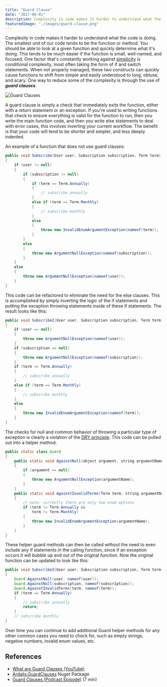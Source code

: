 ```yaml
---
title: "Guard Clause"
date: "2017-09-01"
description: Complexity in code makes it harder to understand what the code is doing. The smallest unit of our code tends to be the function or method.
featuredImage: "./images/guard-clause.png"
---
```


Complexity in code makes it harder to understand what the code is doing. The smallest unit of our code tends to be the function or method. You should be able to look at a given function and quickly determine what it's doing. This tends to be much easier if the function is small, well-named, and focused. One factor that's constantly working against [simplicity](/values/simplicity/) is conditional complexity, most often taking the form of if and switch statements. When not properly managed, these two constructs can quickly cause functions to shift from simple and easily understood to long, obtuse, and scary. One way to reduce some of the complexity is through the use of _**guard clauses**_.

![Guard Clauses](images/GuardClauses-201x300.jpg)

A guard clause is simply a check that immediately exits the function, either with a return statement or an exception. If you're used to writing functions that check to ensure everything is valid for the function to run, then you write the main function code, and then you write else statements to deal with error cases, this involves inverting your current workflow. The benefit is that your code will tend to be shorter and simpler, and less deeply indented.

An example of a function that does not use guard clauses:

```java
public void Subscribe(User user, Subscription subscription, Term term)
{
    if (user != null)
    {
        if (subscription != null)
        {
            if (term == Term.Annually)
            {
                // subscribe annually
            }
            else if (term == Term.Monthly)
            {
                // subscribe monthly
            }
            else
            {
                throw new InvalidEnumArgumentException(nameof(term));
            }
        }
        else
        {
            throw new ArgumentNullException(nameof(subscription));
        }
    }
    else
    {
        throw new ArgumentNullException(nameof(user));
    }
}
```

This code can be refactored to eliminate the need for the else clauses. This is accomplished by simply inverting the logic of the if statements and putting the exception throwing statements inside of these if statements. The result looks like this:

```java
public void Subscribe2(User user, Subscription subscription, Term term)
{
    if (user == null)
    {
        throw new ArgumentNullException(nameof(user));
    }
    if (subscription == null)
    {
        throw new ArgumentNullException(nameof(subscription));
    }
    if (term == Term.Annually)
    {
        // subscribe annually
    }
    else if (term == Term.Monthly)
    {
        // subscribe monthly
    }
    else
    {
        throw new InvalidEnumArgumentException(nameof(term));
    }
}
```

The checks for null and common behavior of throwing a particular type of exception is clearly a violation of the [DRY principle](/principles/dont-repeat-yourself). This code can be pulled out into a helper method:

```java
public static class Guard
{
    public static void AgainstNull(object argument, string argumentName)
    {
        if (argument == null)
        {
            throw new ArgumentNullException(argumentName);
        }
    }
    public static void AgainstInvalidTerms(Term term, string argumentName)
    {
        // note: currently there are only two enum options
        if (term != Term.Annually &&
            term != Term.Monthly)
        {
            throw new InvalidEnumArgumentException(argumentName);
        }
    }
}
```

These helper guard methods can then be called without the need to even include any if statements in the calling function, since if an exception occurs it will bubble up and out of the original function. Now the original function can be updated to look like this:

```java
public void Subscribe3(User user, Subscription subscription, Term term)
{
    Guard.AgainstNull(user, nameof(user));
    Guard.AgainstNull(subscription, nameof(subscription));
    Guard.AgainstInvalidTerms(term, nameof(term));
    if (term == Term.Annually)
    {
        // subscribe annually
        return;
    }
    // subscribe monthly
}
```

Over time you can continue to add additional Guard helper methods for any other common cases you need to check for, such as empty strings, negative numbers, invalid enum values, etc.

## References

- [What are Guard Clauses (YouTube)](https://youtu.be/0ATjSblw9dY)
- [Ardalis.GuardClauses](https://www.nuget.org/packages/Ardalis.GuardClauses) Nuget Package
- [Guard Clauses (Podcast Episode)](http://www.weeklydevtips.com/004) (7 min)
